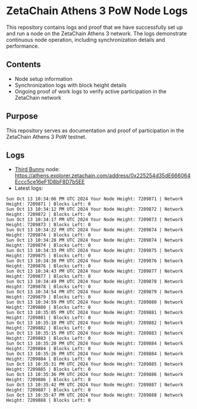 # ZetaChain Athens 3 PoW Node Logs
This repository contains logs and proof that we have successfully set up and run a node on the ZetaChain Athens 3 network. The logs demonstrate continuous node operation, including synchronization details and performance.

## Contents
- Node setup information
- Synchronization logs with block height details
- Ongoing proof of work logs to verify active participation in the ZetaChain network

## Purpose
This repository serves as documentation and proof of participation in the ZetaChain Athens 3 PoW testnet.

## Logs

- [Third Bunny](https://thirdbunny.xyz/) node: https://athens.explorer.zetachain.com/address/0x225254d35dE666064Eccc5ce16eF1D8bF8D7b5EE
- Latest logs:
```
Sun Oct 13 10:34:06 PM UTC 2024 Your Node Height: 7209871 | Network Height: 7209871 | Blocks Left: 0
Sun Oct 13 10:34:12 PM UTC 2024 Your Node Height: 7209872 | Network Height: 7209872 | Blocks Left: 0
Sun Oct 13 10:34:17 PM UTC 2024 Your Node Height: 7209873 | Network Height: 7209873 | Blocks Left: 0
Sun Oct 13 10:34:22 PM UTC 2024 Your Node Height: 7209874 | Network Height: 7209874 | Blocks Left: 0
Sun Oct 13 10:34:28 PM UTC 2024 Your Node Height: 7209874 | Network Height: 7209874 | Blocks Left: 0
Sun Oct 13 10:34:33 PM UTC 2024 Your Node Height: 7209875 | Network Height: 7209875 | Blocks Left: 0
Sun Oct 13 10:34:38 PM UTC 2024 Your Node Height: 7209876 | Network Height: 7209876 | Blocks Left: 0
Sun Oct 13 10:34:43 PM UTC 2024 Your Node Height: 7209877 | Network Height: 7209877 | Blocks Left: 0
Sun Oct 13 10:34:49 PM UTC 2024 Your Node Height: 7209878 | Network Height: 7209878 | Blocks Left: 0
Sun Oct 13 10:34:54 PM UTC 2024 Your Node Height: 7209879 | Network Height: 7209879 | Blocks Left: 0
Sun Oct 13 10:34:59 PM UTC 2024 Your Node Height: 7209880 | Network Height: 7209880 | Blocks Left: 0
Sun Oct 13 10:35:05 PM UTC 2024 Your Node Height: 7209881 | Network Height: 7209881 | Blocks Left: 0
Sun Oct 13 10:35:10 PM UTC 2024 Your Node Height: 7209882 | Network Height: 7209882 | Blocks Left: 0
Sun Oct 13 10:35:15 PM UTC 2024 Your Node Height: 7209883 | Network Height: 7209883 | Blocks Left: 0
Sun Oct 13 10:35:20 PM UTC 2024 Your Node Height: 7209884 | Network Height: 7209884 | Blocks Left: 0
Sun Oct 13 10:35:26 PM UTC 2024 Your Node Height: 7209884 | Network Height: 7209884 | Blocks Left: 0
Sun Oct 13 10:35:31 PM UTC 2024 Your Node Height: 7209885 | Network Height: 7209885 | Blocks Left: 0
Sun Oct 13 10:35:36 PM UTC 2024 Your Node Height: 7209886 | Network Height: 7209886 | Blocks Left: 0
Sun Oct 13 10:35:42 PM UTC 2024 Your Node Height: 7209887 | Network Height: 7209887 | Blocks Left: 0
Sun Oct 13 10:35:47 PM UTC 2024 Your Node Height: 7209888 | Network Height: 7209888 | Blocks Left: 0
```
